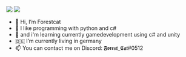 


<img src="https://github-readme-stats.vercel.app/api?username=forest-cat&count_private=true&include_all_commits=true&show_icons=true&theme=tokyonight&hide_border=true">
<img src="https://github-readme-stats.vercel.app/api/top-langs/?username=forest-cat&show_icons=true&theme=tokyonight&hide_border=true">

- 👋 Hi, I’m Forestcat
- 👀 I like programming with python and c#
- 🌱 and i'm learning currently gamedevelopment using c# and unity
- 🇩🇪 I’m currently living in germany
- 📫 You can contact me on Discord: 𝕱𝖔𝖗𝖊𝖘𝖙_𝕮𝖆𝖙#0512

<!---
forest-cat/forest-cat is a ✨ special ✨ repository because its `README.md` (this file) appears on your GitHub profile.
You can click the Preview link to take a look at your changes.
--->

